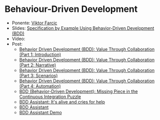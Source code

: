 Behaviour-Driven Development
=======================

* Ponente: [Viktor Farcic](https://twitter.com/vfarcic)
* Slides: [Specification by Example Using Behavior-Driven Development (BDD)](http://vfarcic.github.io/sbe_bdd/)
* Vídeo: 
* Post:
  * [Behavior Driven Development (BDD): Value Through Collaboration (Part 1: Introduction)](http://technologyconversations.com/2013/11/14/behavior-driven-development-bdd-value-through-collaboration-part-1-introduction/)
  * [Behavior Driven Development (BDD): Value Through Collaboration (Part 2: Narrative)](http://technologyconversations.com/2013/11/17/behavior-driven-development-bdd-value-through-collaboration-part-2-narrative/)
  * [Behavior Driven Development (BDD): Value Through Collaboration (Part 3: Scenarios)](http://technologyconversations.com/2013/11/25/behavior-driven-development-bdd-value-through-collaboration-part-3-scenarios/)
  * [Behavior Driven Development (BDD): Value Through Collaboration (Part 4: Automation)](http://technologyconversations.com/2013/12/08/behavior-driven-development-bdd-value-through-collaboration-part-4-automation/)
  * [BDD (Behavior-Driven Development): Missing Piece in the Continuous Integration Puzzle](http://technologyconversations.com/2014/07/23/bdd-behavior-driven-development-missing-piece-in-the-continuous-integration-puzzle/)
  * [BDD Assistant: It's alive and cries for help](http://technologyconversations.com/2014/09/02/bdd-assistant-its-alive-and-cries-for-help/)
  * [BDD Assistant](http://www.bddassistant.com/)
  * [BDD Assistant Demo](http://demo.bddassistant.com/)